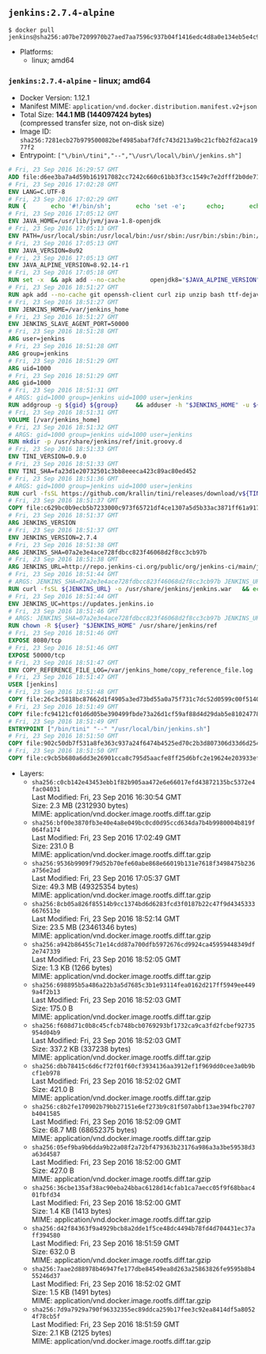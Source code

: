 ## `jenkins:2.7.4-alpine`

```console
$ docker pull jenkins@sha256:a07be7209970b27aed7aa7596c937b04f1416edc4d8a0e134eb5e4c92bbff472
```

-	Platforms:
	-	linux; amd64

### `jenkins:2.7.4-alpine` - linux; amd64

-	Docker Version: 1.12.1
-	Manifest MIME: `application/vnd.docker.distribution.manifest.v2+json`
-	Total Size: **144.1 MB (144097424 bytes)**  
	(compressed transfer size, not on-disk size)
-	Image ID: `sha256:7281ecb27b979500082bef4985abaf7dfc743d213a9bc21cfbb2fd2aca1977f2`
-	Entrypoint: `["\/bin\/tini","--","\/usr\/local\/bin\/jenkins.sh"]`

```dockerfile
# Fri, 23 Sep 2016 16:29:57 GMT
ADD file:d6ee3ba7a4d59b161917082cc7242c660c61bb3f3cc1549c7e2dfff2b0de7104 in / 
# Fri, 23 Sep 2016 17:02:28 GMT
ENV LANG=C.UTF-8
# Fri, 23 Sep 2016 17:02:29 GMT
RUN { 		echo '#!/bin/sh'; 		echo 'set -e'; 		echo; 		echo 'dirname "$(dirname "$(readlink -f "$(which javac || which java)")")"'; 	} > /usr/local/bin/docker-java-home 	&& chmod +x /usr/local/bin/docker-java-home
# Fri, 23 Sep 2016 17:05:12 GMT
ENV JAVA_HOME=/usr/lib/jvm/java-1.8-openjdk
# Fri, 23 Sep 2016 17:05:13 GMT
ENV PATH=/usr/local/sbin:/usr/local/bin:/usr/sbin:/usr/bin:/sbin:/bin:/usr/lib/jvm/java-1.8-openjdk/jre/bin:/usr/lib/jvm/java-1.8-openjdk/bin
# Fri, 23 Sep 2016 17:05:13 GMT
ENV JAVA_VERSION=8u92
# Fri, 23 Sep 2016 17:05:13 GMT
ENV JAVA_ALPINE_VERSION=8.92.14-r1
# Fri, 23 Sep 2016 17:05:18 GMT
RUN set -x 	&& apk add --no-cache 		openjdk8="$JAVA_ALPINE_VERSION" 	&& [ "$JAVA_HOME" = "$(docker-java-home)" ]
# Fri, 23 Sep 2016 18:51:27 GMT
RUN apk add --no-cache git openssh-client curl zip unzip bash ttf-dejavu coreutils
# Fri, 23 Sep 2016 18:51:27 GMT
ENV JENKINS_HOME=/var/jenkins_home
# Fri, 23 Sep 2016 18:51:27 GMT
ENV JENKINS_SLAVE_AGENT_PORT=50000
# Fri, 23 Sep 2016 18:51:28 GMT
ARG user=jenkins
# Fri, 23 Sep 2016 18:51:28 GMT
ARG group=jenkins
# Fri, 23 Sep 2016 18:51:29 GMT
ARG uid=1000
# Fri, 23 Sep 2016 18:51:29 GMT
ARG gid=1000
# Fri, 23 Sep 2016 18:51:31 GMT
# ARGS: gid=1000 group=jenkins uid=1000 user=jenkins
RUN addgroup -g ${gid} ${group}     && adduser -h "$JENKINS_HOME" -u ${uid} -G ${group} -s /bin/bash -D ${user}
# Fri, 23 Sep 2016 18:51:31 GMT
VOLUME [/var/jenkins_home]
# Fri, 23 Sep 2016 18:51:32 GMT
# ARGS: gid=1000 group=jenkins uid=1000 user=jenkins
RUN mkdir -p /usr/share/jenkins/ref/init.groovy.d
# Fri, 23 Sep 2016 18:51:33 GMT
ENV TINI_VERSION=0.9.0
# Fri, 23 Sep 2016 18:51:33 GMT
ENV TINI_SHA=fa23d1e20732501c3bb8eeeca423c89ac80ed452
# Fri, 23 Sep 2016 18:51:36 GMT
# ARGS: gid=1000 group=jenkins uid=1000 user=jenkins
RUN curl -fsSL https://github.com/krallin/tini/releases/download/v${TINI_VERSION}/tini-static -o /bin/tini && chmod +x /bin/tini   && echo "$TINI_SHA  /bin/tini" | sha1sum -c -
# Fri, 23 Sep 2016 18:51:37 GMT
COPY file:c629bc0b9ecb5b7233000c973f65721df4ce1307a5d5b33ac3871ff61a9172ff in /usr/share/jenkins/ref/init.groovy.d/tcp-slave-agent-port.groovy 
# Fri, 23 Sep 2016 18:51:37 GMT
ARG JENKINS_VERSION
# Fri, 23 Sep 2016 18:51:37 GMT
ENV JENKINS_VERSION=2.7.4
# Fri, 23 Sep 2016 18:51:38 GMT
ARG JENKINS_SHA=07a2e3e4ace728fdbcc823f46068d2f8cc3cb97b
# Fri, 23 Sep 2016 18:51:38 GMT
ARG JENKINS_URL=http://repo.jenkins-ci.org/public/org/jenkins-ci/main/jenkins-war/2.7.4/jenkins-war-2.7.4.war
# Fri, 23 Sep 2016 18:51:44 GMT
# ARGS: JENKINS_SHA=07a2e3e4ace728fdbcc823f46068d2f8cc3cb97b JENKINS_URL=http://repo.jenkins-ci.org/public/org/jenkins-ci/main/jenkins-war/2.7.4/jenkins-war-2.7.4.war gid=1000 group=jenkins uid=1000 user=jenkins
RUN curl -fsSL ${JENKINS_URL} -o /usr/share/jenkins/jenkins.war   && echo "${JENKINS_SHA}  /usr/share/jenkins/jenkins.war" | sha1sum -c -
# Fri, 23 Sep 2016 18:51:44 GMT
ENV JENKINS_UC=https://updates.jenkins.io
# Fri, 23 Sep 2016 18:51:46 GMT
# ARGS: JENKINS_SHA=07a2e3e4ace728fdbcc823f46068d2f8cc3cb97b JENKINS_URL=http://repo.jenkins-ci.org/public/org/jenkins-ci/main/jenkins-war/2.7.4/jenkins-war-2.7.4.war gid=1000 group=jenkins uid=1000 user=jenkins
RUN chown -R ${user} "$JENKINS_HOME" /usr/share/jenkins/ref
# Fri, 23 Sep 2016 18:51:46 GMT
EXPOSE 8080/tcp
# Fri, 23 Sep 2016 18:51:46 GMT
EXPOSE 50000/tcp
# Fri, 23 Sep 2016 18:51:47 GMT
ENV COPY_REFERENCE_FILE_LOG=/var/jenkins_home/copy_reference_file.log
# Fri, 23 Sep 2016 18:51:47 GMT
USER [jenkins]
# Fri, 23 Sep 2016 18:51:48 GMT
COPY file:26c3c5818bc87662d1f4905a3ed73bd55a0a75f731c7dc52d0599c00f51408e9 in /usr/local/bin/jenkins-support 
# Fri, 23 Sep 2016 18:51:49 GMT
COPY file:fc94121cf01d6d05be390499fbde73a26d1cf59af88d4d29dab5e81024778028 in /usr/local/bin/jenkins.sh 
# Fri, 23 Sep 2016 18:51:49 GMT
ENTRYPOINT ["/bin/tini" "--" "/usr/local/bin/jenkins.sh"]
# Fri, 23 Sep 2016 18:51:50 GMT
COPY file:902c50db7f531a8fe363c937a24f6474b4525ed70c2b3d807306d33d6d254a9d in /usr/local/bin/plugins.sh 
# Fri, 23 Sep 2016 18:51:50 GMT
COPY file:c9cb5b680a6dd3e26901cca8c795d5aacfe8ff25d6bfc2e19624e203933efea7 in /usr/local/bin/install-plugins.sh 
```

-	Layers:
	-	`sha256:c0cb142e43453ebb1f82b905aa472e6e66017efd43872135bc5372e4fac04031`  
		Last Modified: Fri, 23 Sep 2016 16:30:54 GMT  
		Size: 2.3 MB (2312930 bytes)  
		MIME: application/vnd.docker.image.rootfs.diff.tar.gzip
	-	`sha256:bf00e3870fb3e40e4a8e049bc0cd0d95ccd634da7b4b9980004b819f064fa174`  
		Last Modified: Fri, 23 Sep 2016 17:02:49 GMT  
		Size: 231.0 B  
		MIME: application/vnd.docker.image.rootfs.diff.tar.gzip
	-	`sha256:9536b9909f79d52b70efe60abe868e66019b131e7618f3498475b236a756e2ad`  
		Last Modified: Fri, 23 Sep 2016 17:05:37 GMT  
		Size: 49.3 MB (49325354 bytes)  
		MIME: application/vnd.docker.image.rootfs.diff.tar.gzip
	-	`sha256:8cb05a826f85514b9cc1374bd6d6283fcd3f0187b22c47f9d43453336676513e`  
		Last Modified: Fri, 23 Sep 2016 18:52:14 GMT  
		Size: 23.5 MB (23461346 bytes)  
		MIME: application/vnd.docker.image.rootfs.diff.tar.gzip
	-	`sha256:a942b86455c71e14cdd87a700dfb5972676cd9924ca45959448349df2e747339`  
		Last Modified: Fri, 23 Sep 2016 18:52:05 GMT  
		Size: 1.3 KB (1266 bytes)  
		MIME: application/vnd.docker.image.rootfs.diff.tar.gzip
	-	`sha256:698895b5a486a22b3a5d7685c3b1e93114fea0162d217ff5949ee4499a4f2b13`  
		Last Modified: Fri, 23 Sep 2016 18:52:03 GMT  
		Size: 175.0 B  
		MIME: application/vnd.docker.image.rootfs.diff.tar.gzip
	-	`sha256:f608d71c0b8c45cfcb748bcb0769293bf1732ca9ca3fd2fcbef92735954d04b9`  
		Last Modified: Fri, 23 Sep 2016 18:52:03 GMT  
		Size: 337.2 KB (337238 bytes)  
		MIME: application/vnd.docker.image.rootfs.diff.tar.gzip
	-	`sha256:dbb78415c6d6cf72f01f60cf3934136aa3912ef1f969dd0cee3a0b9bcf1eb978`  
		Last Modified: Fri, 23 Sep 2016 18:52:02 GMT  
		Size: 421.0 B  
		MIME: application/vnd.docker.image.rootfs.diff.tar.gzip
	-	`sha256:c8b2fe170902b79bb27151e6ef273b9c81f507abbf13ae394fbc2707b4041585`  
		Last Modified: Fri, 23 Sep 2016 18:52:09 GMT  
		Size: 68.7 MB (68652375 bytes)  
		MIME: application/vnd.docker.image.rootfs.diff.tar.gzip
	-	`sha256:05ef9ba9b6dda9b22a08f2a72bf479363b23176a986a3a3be59538d3a63d4587`  
		Last Modified: Fri, 23 Sep 2016 18:52:00 GMT  
		Size: 427.0 B  
		MIME: application/vnd.docker.image.rootfs.diff.tar.gzip
	-	`sha256:36cbe135af38ac90eba24bbac6128d14cfab1ca7aecc05f9f68bbac401fbfd34`  
		Last Modified: Fri, 23 Sep 2016 18:52:00 GMT  
		Size: 1.4 KB (1413 bytes)  
		MIME: application/vnd.docker.image.rootfs.diff.tar.gzip
	-	`sha256:d42f84363f9a4929bcb8a2dde1f5ce48dc4494b78fd4d704431ec37aff394580`  
		Last Modified: Fri, 23 Sep 2016 18:51:59 GMT  
		Size: 632.0 B  
		MIME: application/vnd.docker.image.rootfs.diff.tar.gzip
	-	`sha256:7aae2d88978b46947fe177dbe84549ea8d263a25863826fe9595b8b455246d37`  
		Last Modified: Fri, 23 Sep 2016 18:52:02 GMT  
		Size: 1.5 KB (1491 bytes)  
		MIME: application/vnd.docker.image.rootfs.diff.tar.gzip
	-	`sha256:7d9a7929a790f96332355ec89ddca259b17fee3c92ea8414df5a80524f78cb5f`  
		Last Modified: Fri, 23 Sep 2016 18:51:59 GMT  
		Size: 2.1 KB (2125 bytes)  
		MIME: application/vnd.docker.image.rootfs.diff.tar.gzip
